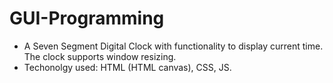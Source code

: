 # GUI-Programming
- A Seven Segment Digital Clock with functionality to display current time. The clock supports window resizing.
- Techonolgy used: HTML (HTML canvas), CSS, JS.
  
